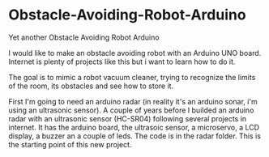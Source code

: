 # Obstacle-Avoiding-Robot-Arduino
Yet another Obstacle Avoiding Robot Arduino

I would like to make an obstacle avoiding robot with an Arduino UNO board. Internet is plenty of projects like this but i want to learn how to do it.

The goal is to mimic a robot vacuum cleaner, trying to recognize the limits of the room, its obstacles and see how to store it.

First I'm going to need an arduino radar (in reality it's an arduino sonar, i'm using an ultrasonic sensor). A couple of years before I builded an arduino radar with an ultrasonic sensor (HC-SR04) following several projects in internet. It has the arduino board, the ultrasoic sensor, a microservo, a LCD display, a buzzer an a couple of leds. The code is in the radar folder. This is the starting point of this new project.


